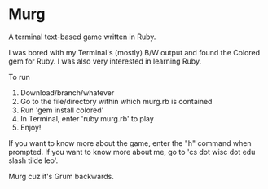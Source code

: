Murg
====

A terminal text-based game written in Ruby.

I was bored with my Terminal's (mostly) B/W output and found the Colored gem for Ruby.
I was also very interested in learning Ruby.

To run
  1) Download/branch/whatever
  2) Go to the file/directory within which murg.rb is contained
  3) Run 'gem install colored'
  4) In Terminal, enter 'ruby murg.rb' to play
  5) Enjoy!

If you want to know more about the game, enter the "h" command when prompted.
If you want to know more about me, go to 'cs dot wisc dot edu slash tilde leo'.

Murg cuz it's Grum backwards.
